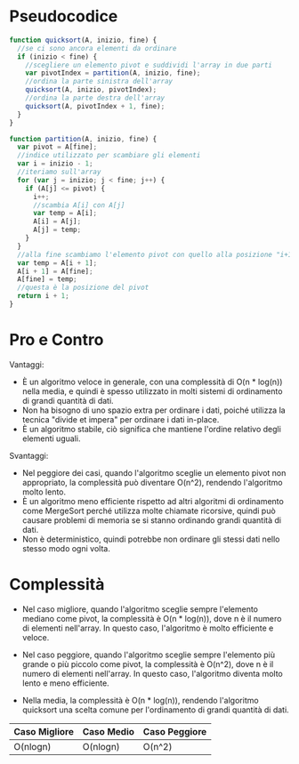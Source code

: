 # Pseudocodice

```js
function quicksort(A, inizio, fine) {
  //se ci sono ancora elementi da ordinare
  if (inizio < fine) {
    //scegliere un elemento pivot e suddividi l'array in due parti
    var pivotIndex = partition(A, inizio, fine);
    //ordina la parte sinistra dell'array
    quicksort(A, inizio, pivotIndex);
    //ordina la parte destra dell'array
    quicksort(A, pivotIndex + 1, fine);
  }
}

function partition(A, inizio, fine) {
  var pivot = A[fine];
  //indice utilizzato per scambiare gli elementi
  var i = inizio - 1;
  //iteriamo sull'array
  for (var j = inizio; j < fine; j++) {
    if (A[j] <= pivot) {
      i++;
      //scambia A[i] con A[j]
      var temp = A[i];
      A[i] = A[j];
      A[j] = temp;
    }
  }
  //alla fine scambiamo l'elemento pivot con quello alla posizione "i+1"
  var temp = A[i + 1];
  A[i + 1] = A[fine];
  A[fine] = temp;
  //questa è la posizione del pivot
  return i + 1;
}

```

# Pro e Contro

Vantaggi:

-   È un algoritmo veloce in generale, con una complessità di O(n * log(n)) nella media, e quindi è spesso utilizzato in molti sistemi di ordinamento di grandi quantità di dati.
-   Non ha bisogno di uno spazio extra per ordinare i dati, poiché utilizza la tecnica "divide et impera" per ordinare i dati in-place.
-   È un algoritmo stabile, ciò significa che mantiene l'ordine relativo degli elementi uguali.

Svantaggi:

-   Nel peggiore dei casi, quando l'algoritmo sceglie un elemento pivot non appropriato, la complessità può diventare O(n^2), rendendo l'algoritmo molto lento.
-   È un algoritmo meno efficiente rispetto ad altri algoritmi di ordinamento come MergeSort perché utilizza molte chiamate ricorsive, quindi può causare problemi di memoria se si stanno ordinando grandi quantità di dati.
-   Non è deterministico, quindi potrebbe non ordinare gli stessi dati nello stesso modo ogni volta.

# Complessità

-   Nel caso migliore, quando l'algoritmo sceglie sempre l'elemento mediano come pivot, la complessità è O(n * log(n)), dove n è il numero di elementi nell'array. In questo caso, l'algoritmo è molto efficiente e veloce.

-   Nel caso peggiore, quando l'algoritmo sceglie sempre l'elemento più grande o più piccolo come pivot, la complessità è O(n^2), dove n è il numero di elementi nell'array. In questo caso, l'algoritmo diventa molto lento e meno efficiente.

-   Nella media, la complessità è O(n * log(n)), rendendo l'algoritmo quicksort una scelta comune per l'ordinamento di grandi quantità di dati.

| Caso Migliore | Caso Medio | Caso Peggiore |
| ------------- | ---------- | ------------- |
| O(nlogn)      | O(nlogn)   | O(n^2)        |
